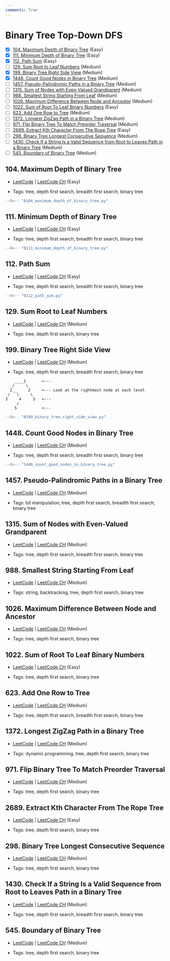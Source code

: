 ```yaml
---
comments: True
---
```


# Binary Tree Top-Down DFS

- [x] [104. Maximum Depth of Binary Tree](https://leetcode.cn/problems/maximum-depth-of-binary-tree/) (Easy)
- [x] [111. Minimum Depth of Binary Tree](https://leetcode.cn/problems/minimum-depth-of-binary-tree/) (Easy)
- [x] [112. Path Sum](https://leetcode.cn/problems/path-sum/) (Easy)
- [ ] [129. Sum Root to Leaf Numbers](https://leetcode.cn/problems/sum-root-to-leaf-numbers/) (Medium)
- [x] [199. Binary Tree Right Side View](https://leetcode.cn/problems/binary-tree-right-side-view/) (Medium)
- [x] [1448. Count Good Nodes in Binary Tree](https://leetcode.cn/problems/count-good-nodes-in-binary-tree/) (Medium)
- [ ] [1457. Pseudo-Palindromic Paths in a Binary Tree](https://leetcode.cn/problems/pseudo-palindromic-paths-in-a-binary-tree/) (Medium)
- [ ] [1315. Sum of Nodes with Even-Valued Grandparent](https://leetcode.cn/problems/sum-of-nodes-with-even-valued-grandparent/) (Medium)
- [ ] [988. Smallest String Starting From Leaf](https://leetcode.cn/problems/smallest-string-starting-from-leaf/) (Medium)
- [ ] [1026. Maximum Difference Between Node and Ancestor](https://leetcode.cn/problems/maximum-difference-between-node-and-ancestor/) (Medium)
- [ ] [1022. Sum of Root To Leaf Binary Numbers](https://leetcode.cn/problems/sum-of-root-to-leaf-binary-numbers/) (Easy)
- [ ] [623. Add One Row to Tree](https://leetcode.cn/problems/add-one-row-to-tree/) (Medium)
- [ ] [1372. Longest ZigZag Path in a Binary Tree](https://leetcode.cn/problems/longest-zigzag-path-in-a-binary-tree/) (Medium)
- [ ] [971. Flip Binary Tree To Match Preorder Traversal](https://leetcode.cn/problems/flip-binary-tree-to-match-preorder-traversal/) (Medium)
- [ ] [2689. Extract Kth Character From The Rope Tree](https://leetcode.cn/problems/extract-kth-character-from-the-rope-tree/) (Easy)
- [ ] [298. Binary Tree Longest Consecutive Sequence](https://leetcode.cn/problems/binary-tree-longest-consecutive-sequence/) (Medium)
- [ ] [1430. Check If a String Is a Valid Sequence from Root to Leaves Path in a Binary Tree](https://leetcode.cn/problems/check-if-a-string-is-a-valid-sequence-from-root-to-leaves-path-in-a-binary-tree/) (Medium)
- [ ] [545. Boundary of Binary Tree](https://leetcode.cn/problems/boundary-of-binary-tree/) (Medium)

## 104. Maximum Depth of Binary Tree

-   [LeetCode](https://leetcode.com/problems/maximum-depth-of-binary-tree/) | [LeetCode CH](https://leetcode.cn/problems/maximum-depth-of-binary-tree/) (Easy)

-   Tags: tree, depth first search, breadth first search, binary tree

```python title="104. Maximum Depth of Binary Tree - Python Solution"
--8<-- "0104_maximum_depth_of_binary_tree.py"
```

## 111. Minimum Depth of Binary Tree

-   [LeetCode](https://leetcode.com/problems/minimum-depth-of-binary-tree/) | [LeetCode CH](https://leetcode.cn/problems/minimum-depth-of-binary-tree/) (Easy)

-   Tags: tree, depth first search, breadth first search, binary tree

```python title="111. Minimum Depth of Binary Tree - Python Solution"
--8<-- "0111_minimum_depth_of_binary_tree.py"
```

## 112. Path Sum

-   [LeetCode](https://leetcode.com/problems/path-sum/) | [LeetCode CH](https://leetcode.cn/problems/path-sum/) (Easy)

-   Tags: tree, depth first search, breadth first search, binary tree

```python title="112. Path Sum - Python Solution"
--8<-- "0112_path_sum.py"
```

## 129. Sum Root to Leaf Numbers

-   [LeetCode](https://leetcode.com/problems/sum-root-to-leaf-numbers/) | [LeetCode CH](https://leetcode.cn/problems/sum-root-to-leaf-numbers/) (Medium)

-   Tags: tree, depth first search, binary tree

## 199. Binary Tree Right Side View

-   [LeetCode](https://leetcode.com/problems/binary-tree-right-side-view/) | [LeetCode CH](https://leetcode.cn/problems/binary-tree-right-side-view/) (Medium)

-   Tags: tree, depth first search, breadth first search, binary tree
```plaintext
    ____1       <---
   /     \
  2__     2     <--- Look at the rightmost node at each level
 /   \     \
3     4     3   <---
     /
    5           <---
```

```python title="199. Binary Tree Right Side View - Python Solution"
--8<-- "0199_binary_tree_right_side_view.py"
```

## 1448. Count Good Nodes in Binary Tree

-   [LeetCode](https://leetcode.com/problems/count-good-nodes-in-binary-tree/) | [LeetCode CH](https://leetcode.cn/problems/count-good-nodes-in-binary-tree/) (Medium)

-   Tags: tree, depth first search, breadth first search, binary tree

```python title="1448. Count Good Nodes in Binary Tree - Python Solution"
--8<-- "1448_count_good_nodes_in_binary_tree.py"
```

## 1457. Pseudo-Palindromic Paths in a Binary Tree

-   [LeetCode](https://leetcode.com/problems/pseudo-palindromic-paths-in-a-binary-tree/) | [LeetCode CH](https://leetcode.cn/problems/pseudo-palindromic-paths-in-a-binary-tree/) (Medium)

-   Tags: bit manipulation, tree, depth first search, breadth first search, binary tree

## 1315. Sum of Nodes with Even-Valued Grandparent

-   [LeetCode](https://leetcode.com/problems/sum-of-nodes-with-even-valued-grandparent/) | [LeetCode CH](https://leetcode.cn/problems/sum-of-nodes-with-even-valued-grandparent/) (Medium)

-   Tags: tree, depth first search, breadth first search, binary tree

## 988. Smallest String Starting From Leaf

-   [LeetCode](https://leetcode.com/problems/smallest-string-starting-from-leaf/) | [LeetCode CH](https://leetcode.cn/problems/smallest-string-starting-from-leaf/) (Medium)

-   Tags: string, backtracking, tree, depth first search, binary tree

## 1026. Maximum Difference Between Node and Ancestor

-   [LeetCode](https://leetcode.com/problems/maximum-difference-between-node-and-ancestor/) | [LeetCode CH](https://leetcode.cn/problems/maximum-difference-between-node-and-ancestor/) (Medium)

-   Tags: tree, depth first search, binary tree

## 1022. Sum of Root To Leaf Binary Numbers

-   [LeetCode](https://leetcode.com/problems/sum-of-root-to-leaf-binary-numbers/) | [LeetCode CH](https://leetcode.cn/problems/sum-of-root-to-leaf-binary-numbers/) (Easy)

-   Tags: tree, depth first search, binary tree

## 623. Add One Row to Tree

-   [LeetCode](https://leetcode.com/problems/add-one-row-to-tree/) | [LeetCode CH](https://leetcode.cn/problems/add-one-row-to-tree/) (Medium)

-   Tags: tree, depth first search, breadth first search, binary tree

## 1372. Longest ZigZag Path in a Binary Tree

-   [LeetCode](https://leetcode.com/problems/longest-zigzag-path-in-a-binary-tree/) | [LeetCode CH](https://leetcode.cn/problems/longest-zigzag-path-in-a-binary-tree/) (Medium)

-   Tags: dynamic programming, tree, depth first search, binary tree

## 971. Flip Binary Tree To Match Preorder Traversal

-   [LeetCode](https://leetcode.com/problems/flip-binary-tree-to-match-preorder-traversal/) | [LeetCode CH](https://leetcode.cn/problems/flip-binary-tree-to-match-preorder-traversal/) (Medium)

-   Tags: tree, depth first search, binary tree

## 2689. Extract Kth Character From The Rope Tree

-   [LeetCode](https://leetcode.com/problems/extract-kth-character-from-the-rope-tree/) | [LeetCode CH](https://leetcode.cn/problems/extract-kth-character-from-the-rope-tree/) (Easy)

-   Tags: tree, depth first search, binary tree

## 298. Binary Tree Longest Consecutive Sequence

-   [LeetCode](https://leetcode.com/problems/binary-tree-longest-consecutive-sequence/) | [LeetCode CH](https://leetcode.cn/problems/binary-tree-longest-consecutive-sequence/) (Medium)

-   Tags: tree, depth first search, binary tree

## 1430. Check If a String Is a Valid Sequence from Root to Leaves Path in a Binary Tree

-   [LeetCode](https://leetcode.com/problems/check-if-a-string-is-a-valid-sequence-from-root-to-leaves-path-in-a-binary-tree/) | [LeetCode CH](https://leetcode.cn/problems/check-if-a-string-is-a-valid-sequence-from-root-to-leaves-path-in-a-binary-tree/) (Medium)

-   Tags: tree, depth first search, breadth first search, binary tree

## 545. Boundary of Binary Tree

-   [LeetCode](https://leetcode.com/problems/boundary-of-binary-tree/) | [LeetCode CH](https://leetcode.cn/problems/boundary-of-binary-tree/) (Medium)

-   Tags: tree, depth first search, binary tree

